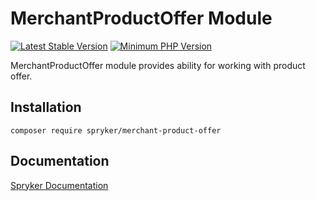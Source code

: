 # MerchantProductOffer Module
[![Latest Stable Version](https://poser.pugx.org/spryker/merchant-product-offer/v/stable.svg)](https://packagist.org/packages/spryker/merchant-product-offer)
[![Minimum PHP Version](https://img.shields.io/badge/php-%3E%3D%207.4-8892BF.svg)](https://php.net/)

MerchantProductOffer module provides ability for working with product offer.

## Installation

```
composer require spryker/merchant-product-offer
```

## Documentation

[Spryker Documentation](https://docs.spryker.com)
